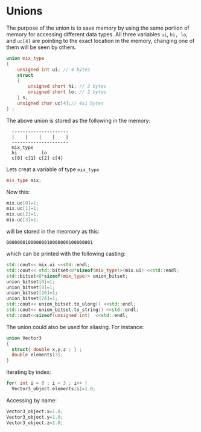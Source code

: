 # Unions

The purpose of the union is to save memory by using the same portion of memory for accessing different data types. All three variables `ui`, `hi, lo`, and `uc[4]` 
are pointing to the exact location in the memory, changing one of them will be seen by others.

```cpp
union mix_type 
{
    unsigned int ui; // 4 bytes
    struct 
    {
        unsigned short hi; // 2 bytes
        unsigned short lo; // 2 bytes
    } s;
    unsigned char uc[4];// 4x1 bytes
} ;
```
The above union is stored as the following in the memory:
```    
  ---------------------    
  |    |    |    |    |
  ---------------------
  mix_type
  hi         lo
  c[0] c[1] c[2] c[4] 
```


Lets creat a variable of type `mix_type`

```cpp
mix_type mix;
```
Now this:

```cpp
mix.uc[0]=1;
mix.uc[1]=1;
mix.uc[2]=1;
mix.uc[3]=1;
```
will be stored in the meomory as this: 

```
00000001000000010000000100000001
```
which can be printed with the following casting:
```cpp
std::cout<< mix.ui <<std::endl;  
std::cout<< std::bitset<8*sizeof(mix_type)>(mix.ui) <<std::endl;
std::bitset<8*sizeof(mix_type)> union_bitset;
union_bitset[0]=1;
union_bitset[8]=1;
union_bitset[16]=1;
union_bitset[24]=1;
std::cout<< union_bitset.to_ulong() <<std::endl;
std::cout<< union_bitset.to_string() <<std::endl;
std::cout<<sizeof(unsigned int)  <<std::endl;
```

The union could also be used for aliasing. For instance:

```cpp
union Vector3
{
  struct{ double x,y,z ; } ;
  double elements[3];
}
```

Iterating by index:

```cpp
for( int i = 0 ; i < 3 ; i++ )
  Vector3_object.elements[i]=1.0;
```
Accessing by name:

```cpp
Vector3_object.x=1.0;
Vector3_object.y=1.0;
Vector3_object.z=1.0;
```




